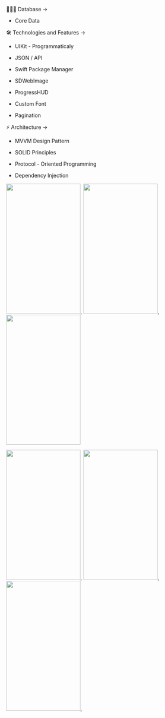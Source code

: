 👨🏻‍💻 Database ->

* Core Data 

🛠 Technologies and Features ->

* UIKit - Programmaticaly

* JSON / API

* Swift Package Manager

* SDWebImage

* ProgressHUD

* Custom Font

* Pagination

⚡️ Architecture ->

* MVVM Design Pattern

* SOLID Principles

* Protocol - Oriented Programming

* Dependency Injection

<img src="https://user-images.githubusercontent.com/103386486/210107870-eb8603e5-240f-407f-900b-da7954cbebe3.png" width="200" height="350" />, <img src="https://user-images.githubusercontent.com/103386486/210107898-8b3d7d20-ebb0-4f76-9086-b543bcff70b5.png" width="200" height="350" />, <img src="https://user-images.githubusercontent.com/103386486/212110985-1b716253-a095-4209-a026-466ca96c50dc.png" width="200" height="350" />

<img src="https://user-images.githubusercontent.com/103386486/210107921-294a4ebe-87a7-4e52-915e-6235e2c5da57.png" width="200" height="350" />, <img src="https://user-images.githubusercontent.com/103386486/210107928-670cf3de-ec5d-4ba0-af5b-ce2e3a6913de.png" width="200" height="350" />, <img src="https://user-images.githubusercontent.com/103386486/210107949-7a073de8-7ff5-495f-af8b-0bcda1f57e37.png" width="200" height="350" />, 




